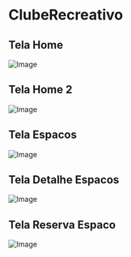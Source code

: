 # ClubeRecreativo

## Tela Home 
![Image](https://github.com/Rossatoo/clube-recreativo/issues/1#issue-3060444514)
<br>

## Tela Home 2
![Image](https://github.com/Rossatoo/clube-recreativo/issues/2#issue-3060447018)
<br>

## Tela Espacos
![Image](https://github.com/Rossatoo/clube-recreativo/issues/3#issue-3060448242)
<br>

## Tela Detalhe Espacos
![Image](https://github.com/Rossatoo/clube-recreativo/issues/4#issue-3060449950)
<br>

## Tela Reserva Espaco
![Image](https://private-user-images.githubusercontent.com/102099800/443280353-d8e80b54-c20a-4de2-bf2f-1f7d1a1eb118.png?)
<br>

